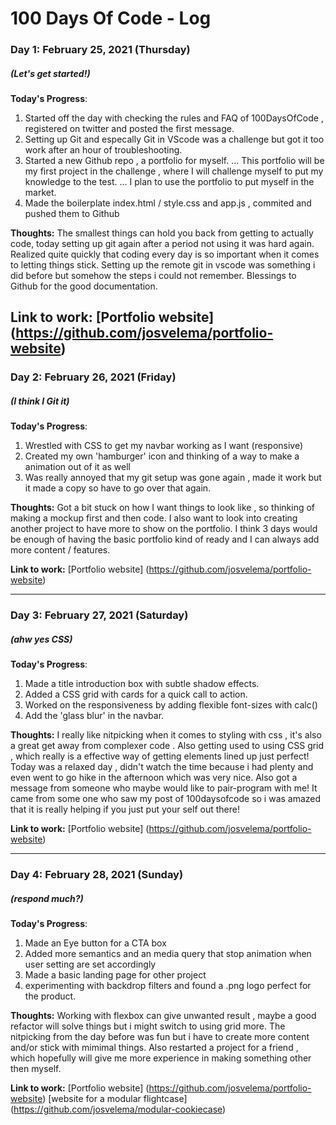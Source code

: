 # 100 Days Of Code - Log

### Day 1: February 25, 2021 (Thursday)
##### (Let's get started!)

**Today's Progress**: 
1. Started off the day with checking the rules and FAQ of 100DaysOfCode , registered on twitter and posted the first message.
2. Setting up Git and especally Git in VScode was a challenge but got it too work after an hour of troubleshooting.
3. Started a new Github repo , a portfolio for myself.
... This portfolio will be my first project in the challenge , where I will challenge myself to put my knowledge to the test.
... I plan to use the portfolio to put myself in the market.
4. Made the boilerplate index.html / style.css and app.js , commited and pushed them to Github

**Thoughts:** 
The smallest things can hold you back from getting to actually code, today setting up git again after a period not using it was hard again.
Realized quite quickly that coding every day is so important when it comes to letting things stick. 
Setting up the remote git in vscode was something i did before but somehow the steps i could not remember. Blessings to Github for the good 
documentation.

**Link to work:** [Portfolio website] (https://github.com/josvelema/portfolio-website)
---

### Day 2: February 26, 2021 (Friday)
##### (I think I Git it)

**Today's Progress**: 
1. Wrestled with CSS to get my navbar working as I want (responsive)
2. Created my own 'hamburger' icon and thinking of a way to make a animation out of it as well
3. Was really annoyed that my git setup was gone again , made it work but it made a copy so have to go over that again.


**Thoughts:** 
Got a bit stuck on how I want things to look like , so thinking of making a mockup first and then code. I also want to look into creating another
project to have more to show on the portfolio. I think 3 days would be enough of having the basic portfolio kind of ready and I can always add more
content / features.

**Link to work:** [Portfolio website] (https://github.com/josvelema/portfolio-website)

--- 

### Day 3: February 27, 2021 (Saturday)
##### (ahw yes CSS)

**Today's Progress**: 
1. Made a title introduction box with subtle shadow effects.
2. Added a CSS grid with cards for a quick call to action.
3. Worked on the responsiveness by adding flexible font-sizes with calc()
4. Add the 'glass blur' in the navbar.


**Thoughts:** 
I really like nitpicking when it comes to styling with css , it's also a great get away from complexer code . Also getting used to using CSS grid ,
which really is a effective way of getting elements lined up just perfect!  Today was a relaxed day , didn't watch the time because i had plenty and even
went to go hike in the afternoon which was very nice. Also got a message from someone who maybe would like to pair-program with me! It came from some one who saw my post of 100daysofcode so i was amazed that it is really helping if you just put your self out there!



**Link to work:** [Portfolio website] (https://github.com/josvelema/portfolio-website)

---

### Day 4: February 28, 2021 (Sunday)
##### (respond much?)

**Today's Progress**: 
1. Made an Eye button for a CTA box 
2. Added more semantics and an media query that stop animation when user setting are set accordingly
3. Made a basic landing page for other project 
4. experimenting with backdrop filters and found a .png logo perfect for the product.


**Thoughts:** 
Working with flexbox can give unwanted result , maybe a good refactor will solve things but i might switch to using grid more. The nitpicking from the
day before was fun but i have to create more content and/or stick with mimimal things. Also restarted a project for a friend , which hopefully will
give me more experience in making something other then myself.


**Link to work:**
 [Portfolio website] (https://github.com/josvelema/portfolio-website)
 [website for a modular flightcase] (https://github.com/josvelema/modular-cookiecase)

